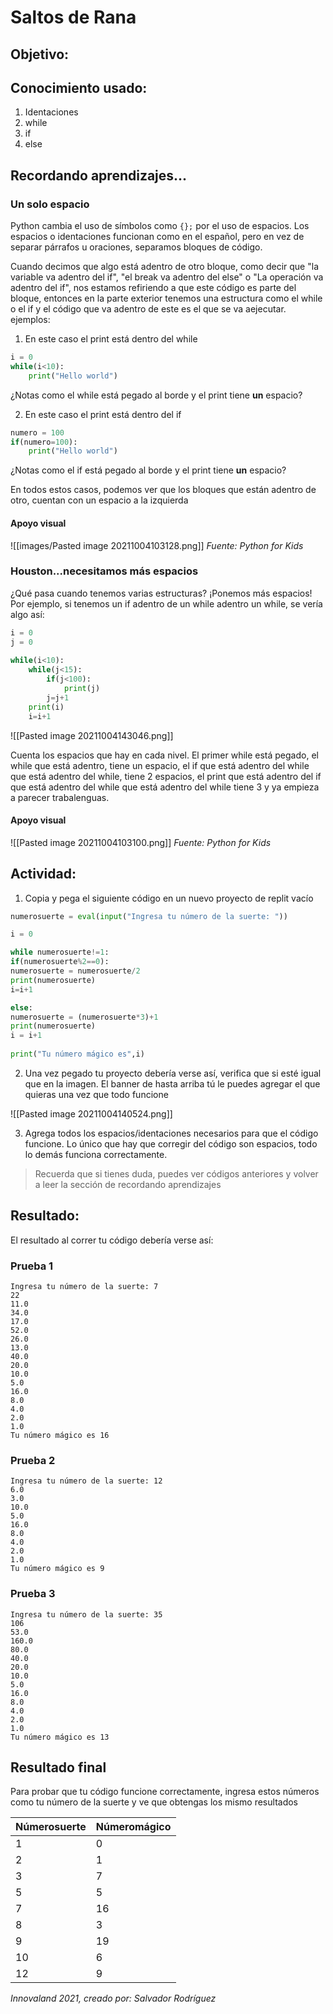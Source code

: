 # Saltos de Rana
## Objetivo: 

## Conocimiento usado:
1. Identaciones
2. while
3. if
4. else

## Recordando aprendizajes... 
### Un solo espacio
Python cambia el uso de símbolos como  `{};` por el uso de espacios. Los espacios o identaciones funcionan como en el español, pero en vez de separar párrafos u oraciones, separamos bloques de código.

Cuando decimos que algo está adentro de otro bloque, como decir que "la variable va adentro del if", "el break va adentro del else" o "La operación va adentro del if", nos estamos refiriendo a que este código es parte del bloque, entonces en la parte exterior tenemos una estructura como el while o el if y el código que va adentro de este es el que se va aejecutar.
ejemplos:
1) En este caso el print está dentro del while
~~~python
i = 0
while(i<10):
	print("Hello world")
~~~
¿Notas como el while está pegado al borde y el print tiene **un** espacio?

2) En este caso el print está dentro del if
~~~python
numero = 100
if(numero=100):
	print("Hello world")
~~~
¿Notas como el if está pegado al borde y el print tiene **un** espacio?

En todos estos casos, podemos ver que los bloques que están adentro de otro, cuentan con un espacio a la izquierda
#### Apoyo visual
![[images/Pasted image 20211004103128.png]]
_Fuente: Python for Kids_

### Houston...necesitamos más espacios
¿Qué pasa cuando tenemos varias estructuras? ¡Ponemos más espacios! Por ejemplo, si tenemos un if adentro de un while adentro un while, se vería algo así:
~~~python
i = 0
j = 0
  
while(i<10):
	while(j<15):
		if(j<100): 
			print(j)
		j=j+1
	print(i)
	i=i+1
~~~

![[Pasted image 20211004143046.png]]

Cuenta los espacios que hay en cada nivel. El primer while está pegado, el while que está adentro, tiene un espacio, el if que está adentro del while que está adentro del while, tiene 2 espacios, el print que está adentro del if que está adentro del while que está adentro del while tiene 3 y ya empieza a parecer trabalenguas.

#### Apoyo visual
![[Pasted image 20211004103100.png]]
_Fuente: Python for Kids_

## Actividad:
1) Copia y pega el siguiente código en un nuevo proyecto de replit vacío

~~~python
numerosuerte = eval(input("Ingresa tu número de la suerte: "))

i = 0

while numerosuerte!=1:
if(numerosuerte%2==0):
numerosuerte = numerosuerte/2
print(numerosuerte)
i=i+1

else:
numerosuerte = (numerosuerte*3)+1
print(numerosuerte)
i = i+1
  
print("Tu número mágico es",i)
~~~

2) Una vez pegado tu proyecto debería verse así, verifica que si esté igual que en la imagen. El banner de hasta arriba tú le puedes agregar el que quieras una vez que todo funcione

![[Pasted image 20211004140524.png]]

3)  Agrega todos los espacios/identaciones necesarios para que el código funcione. Lo único que hay que corregir del código son espacios, todo lo demás funciona correctamente. 
>Recuerda que si tienes duda, puedes ver códigos anteriores y volver a leer la sección de recordando aprendizajes


## Resultado:
El resultado al correr tu código debería verse así:
### Prueba 1
~~~shell
Ingresa tu número de la suerte: 7
22
11.0
34.0
17.0
52.0
26.0
13.0
40.0
20.0
10.0
5.0
16.0
8.0
4.0
2.0
1.0
Tu número mágico es 16
~~~
### Prueba 2
~~~shell
Ingresa tu número de la suerte: 12
6.0
3.0
10.0
5.0
16.0
8.0
4.0
2.0
1.0
Tu número mágico es 9
~~~

### Prueba 3
~~~shell
Ingresa tu número de la suerte: 35
106
53.0
160.0
80.0
40.0
20.0
10.0
5.0
16.0
8.0
4.0
2.0
1.0
Tu número mágico es 13
~~~

## Resultado final
Para probar que tu código funcione correctamente, ingresa estos números como tu número de la suerte y ve que obtengas los mismo resultados

| Númerosuerte | Númeromágico |
| ------------ | ------------ |
| 1            | 0            |
| 2            | 1            |
| 3            | 7            |
| 5            | 5            |
| 7            | 16           |
| 8            | 3            |
| 9            | 19           |
| 10           | 6            |
| 12           | 9             |

_Innovaland 2021, creado por: Salvador Rodríguez_

